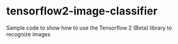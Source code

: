 # tensorflow2-image-classifier
Sample code to show how to use the Tensorflow 2 (Beta) library to recognize images
